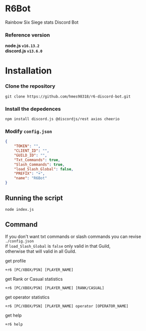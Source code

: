 # R6Bot
Rainbow Six Siege stats Discord Bot   

### Reference version  
**node.js  `v16.13.2`**  
**discord.js  `v13.6.0`**  
  
  
  
# Installation

### Clone the repository
```
git clone https://github.com/hmes98318/r6-discord-bot.git
```

### Install the depedences
```
npm install discord.js @discordjs/rest axios cheerio  
```

### Modify `config.json`
```json
{
    "TOKEN": "",
    "CLIENT_ID": "",
    "GUILD_ID": "",
    "Txt_Commands": true,
    "Slash_Commands": true,
    "load_Slash_Global": false,
    "PREFIX": "+",
    "name": "R6Bot"
}
```

## Running the script 

```
node index.js
```

## Command
If you don't want txt commands or slash commands you can revise `./config.json`  
if `load_Slash_Global` is `false` only valid in that Guild,  
otherwise that will valid in all Guild.


get profile
```
+r6 [PC/XBOX/PSN] [PLAYER_NAME]
```

get Rank or Casual statistics
```
+r6 [PC/XBOX/PSN] [PLAYER_NAME] [RANK/CASUAL]
```

get operator statistics
```
+r6 [PC/XBOX/PSN] [PLAYER_NAME] operator [OPERATOR_NAME]
```

get help
```
+r6 help
```





